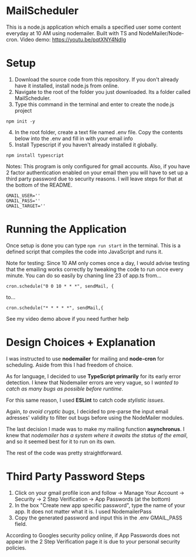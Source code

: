 # MailScheduler
This is a node.js application which emails a specified user some content everyday at 10 AM using nodemailer. Built with TS and NodeMailer/Node-cron.
Video demo: https://youtu.be/pqtXNY4NdIg

# Setup
1. Download the source code from this repository. If you don't already have it installed, install node.js from online.
2. Navigate to the root of the folder you just downloaded. Its a folder called MailScheduler.
3. Type this command  in the terminal and enter to create the node.js project
```
npm init -y
```
4. In the root folder, create a text file named .env file. Copy the contents below into the .env and fill in with your email info
5. Install Typescript if you haven't already installed it globally. 
```
npm install typescript
```

Notes: This program is only configured for gmail accounts. Also, if you have 2 factor authentication enabled on your email then you will have to set up a third party password due to security reasons. I will leave steps for that at the bottom of the README. 
```
GMAIL_USER=''
GMAIL_PASS=''
GMAIL_TARGET=''
```
# Running the Application
Once setup is done you can type ```npm run start``` in the terminal. This is a defined script that compiles the code into JavaScript and runs it.

Note for testing:
Since 10 AM only comes once a day, I would advise testing that the emailing works correctly by tweaking the code to run once every minute.
You can do so easily by chaning line 23 of app.ts from...
```
cron.schedule("0 0 10 * * *", sendMail, {
```
to... 
```
cron.schedule("* * * * *", sendMail,{
```
See my video demo above if you need further help
# Design Choices + Explanation
I was instructed to use __nodemailer__ for mailing and __node-cron__ for scheduling. Aside from this I had freedom of choice. 

As for language, I decided to use __TypeScript primarily__ for its early error detection. I knew that Nodemailer errors are very vague, so I _wanted to catch as many bugs as possible before runtime_. 

For this same reason, I used __ESLint__ to catch code _stylistic issues_. 

Again, _to avoid cryptic bugs_, I decided to pre-parse the input email adresses' validity to filter out bugs before using the NodeMailer modules. 

The last decision I made was to make my mailing function __asynchronus__. I knew that _nodemailer has a system where it awaits the status of the email_, and so it seemed best for it to run on its own. 

The rest of the code was pretty straightforward. 

# Third Party Password Steps
1. Click on your gmail profile icon and follow -> Manage Your Account -> Security -> 2 Step Verification -> App Passwords (at the bottom)
2. In the box "Create new app specific password", type the name of your app. It does not matter what it is. I used NodemailerPass
3. Copy the generated password and input this in the .env GMAIL_PASS field.

According to Googles security policy online, if App Passwords does not appear in the 2 Step Verification page it is due to your personal security policies. 

